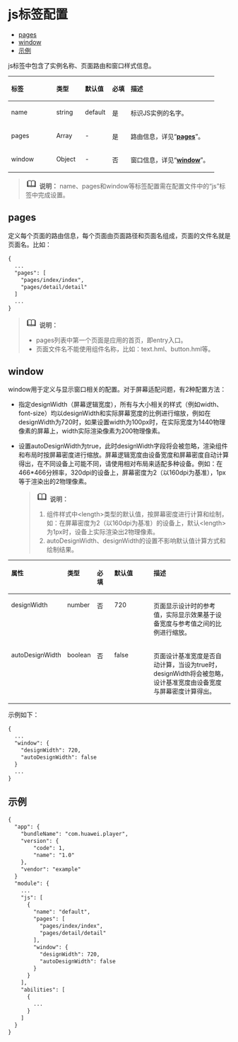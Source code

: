 # js标签配置<a name="ZH-CN_TOPIC_0000001162494585"></a>

-   [pages](#zh-cn_topic_0000001058948917_section3239252133513)
-   [window](#zh-cn_topic_0000001058948917_section728811177376)
-   [示例](#zh-cn_topic_0000001058948917_section19421142983812)

js标签中包含了实例名称、页面路由和窗口样式信息。

<a name="zh-cn_topic_0000001058948917_t092f7d78cacb46d583b3499e7cf3e7f2"></a>
<table><thead align="left"><tr id="zh-cn_topic_0000001058948917_r8ff2bb3ff6c84115be187bad81bb8dce"><th class="cellrowborder" valign="top" width="21.89%" id="mcps1.1.6.1.1"><p id="zh-cn_topic_0000001058948917_a16a1bbba39d7414b8e77ae9bcf230b7b"><a name="zh-cn_topic_0000001058948917_a16a1bbba39d7414b8e77ae9bcf230b7b"></a><a name="zh-cn_topic_0000001058948917_a16a1bbba39d7414b8e77ae9bcf230b7b"></a>标签</p>
</th>
<th class="cellrowborder" valign="top" width="13.969999999999999%" id="mcps1.1.6.1.2"><p id="zh-cn_topic_0000001058948917_a1fdbf4e9a38840029b6eb94a7f89b29a"><a name="zh-cn_topic_0000001058948917_a1fdbf4e9a38840029b6eb94a7f89b29a"></a><a name="zh-cn_topic_0000001058948917_a1fdbf4e9a38840029b6eb94a7f89b29a"></a>类型</p>
</th>
<th class="cellrowborder" valign="top" width="13.139999999999999%" id="mcps1.1.6.1.3"><p id="zh-cn_topic_0000001058948917_a07bcb8a8bbea4e8d9c60b8a4b1031970"><a name="zh-cn_topic_0000001058948917_a07bcb8a8bbea4e8d9c60b8a4b1031970"></a><a name="zh-cn_topic_0000001058948917_a07bcb8a8bbea4e8d9c60b8a4b1031970"></a>默认值</p>
</th>
<th class="cellrowborder" valign="top" width="9%" id="mcps1.1.6.1.4"><p id="zh-cn_topic_0000001058948917_a39b2ea2535e04e37a418e8374f3271e4"><a name="zh-cn_topic_0000001058948917_a39b2ea2535e04e37a418e8374f3271e4"></a><a name="zh-cn_topic_0000001058948917_a39b2ea2535e04e37a418e8374f3271e4"></a>必填</p>
</th>
<th class="cellrowborder" valign="top" width="42%" id="mcps1.1.6.1.5"><p id="zh-cn_topic_0000001058948917_ae9e9127cfa374d18a3741f4247791acf"><a name="zh-cn_topic_0000001058948917_ae9e9127cfa374d18a3741f4247791acf"></a><a name="zh-cn_topic_0000001058948917_ae9e9127cfa374d18a3741f4247791acf"></a>描述</p>
</th>
</tr>
</thead>
<tbody><tr id="zh-cn_topic_0000001058948917_row19493102613510"><td class="cellrowborder" valign="top" width="21.89%" headers="mcps1.1.6.1.1 "><p id="zh-cn_topic_0000001058948917_p6494172618357"><a name="zh-cn_topic_0000001058948917_p6494172618357"></a><a name="zh-cn_topic_0000001058948917_p6494172618357"></a>name</p>
</td>
<td class="cellrowborder" valign="top" width="13.969999999999999%" headers="mcps1.1.6.1.2 "><p id="zh-cn_topic_0000001058948917_p1449472643513"><a name="zh-cn_topic_0000001058948917_p1449472643513"></a><a name="zh-cn_topic_0000001058948917_p1449472643513"></a>string</p>
</td>
<td class="cellrowborder" valign="top" width="13.139999999999999%" headers="mcps1.1.6.1.3 "><p id="zh-cn_topic_0000001058948917_p1749412619355"><a name="zh-cn_topic_0000001058948917_p1749412619355"></a><a name="zh-cn_topic_0000001058948917_p1749412619355"></a>default</p>
</td>
<td class="cellrowborder" valign="top" width="9%" headers="mcps1.1.6.1.4 "><p id="zh-cn_topic_0000001058948917_p64947262359"><a name="zh-cn_topic_0000001058948917_p64947262359"></a><a name="zh-cn_topic_0000001058948917_p64947262359"></a>是</p>
</td>
<td class="cellrowborder" valign="top" width="42%" headers="mcps1.1.6.1.5 "><p id="zh-cn_topic_0000001058948917_p8494122612352"><a name="zh-cn_topic_0000001058948917_p8494122612352"></a><a name="zh-cn_topic_0000001058948917_p8494122612352"></a>标识JS实例的名字。</p>
</td>
</tr>
<tr id="zh-cn_topic_0000001058948917_r3d05cd5e24f14308a71d21d2d01adb81"><td class="cellrowborder" valign="top" width="21.89%" headers="mcps1.1.6.1.1 "><p id="zh-cn_topic_0000001058948917_a5a33cd31feb7416ab1ee44a6b863e57d"><a name="zh-cn_topic_0000001058948917_a5a33cd31feb7416ab1ee44a6b863e57d"></a><a name="zh-cn_topic_0000001058948917_a5a33cd31feb7416ab1ee44a6b863e57d"></a>pages</p>
</td>
<td class="cellrowborder" valign="top" width="13.969999999999999%" headers="mcps1.1.6.1.2 "><p id="zh-cn_topic_0000001058948917_a90233739ef8a4977ba0a9a48282d324d"><a name="zh-cn_topic_0000001058948917_a90233739ef8a4977ba0a9a48282d324d"></a><a name="zh-cn_topic_0000001058948917_a90233739ef8a4977ba0a9a48282d324d"></a>Array</p>
</td>
<td class="cellrowborder" valign="top" width="13.139999999999999%" headers="mcps1.1.6.1.3 "><p id="zh-cn_topic_0000001058948917_aaa1317b02aef4aee98e42227902ac7e5"><a name="zh-cn_topic_0000001058948917_aaa1317b02aef4aee98e42227902ac7e5"></a><a name="zh-cn_topic_0000001058948917_aaa1317b02aef4aee98e42227902ac7e5"></a>-</p>
</td>
<td class="cellrowborder" valign="top" width="9%" headers="mcps1.1.6.1.4 "><p id="zh-cn_topic_0000001058948917_a225959a4c42f44f4ad25fac5f48f34f5"><a name="zh-cn_topic_0000001058948917_a225959a4c42f44f4ad25fac5f48f34f5"></a><a name="zh-cn_topic_0000001058948917_a225959a4c42f44f4ad25fac5f48f34f5"></a>是</p>
</td>
<td class="cellrowborder" valign="top" width="42%" headers="mcps1.1.6.1.5 "><p id="zh-cn_topic_0000001058948917_a5f03a4f4a1fd461b9e4bc025569fcb2d"><a name="zh-cn_topic_0000001058948917_a5f03a4f4a1fd461b9e4bc025569fcb2d"></a><a name="zh-cn_topic_0000001058948917_a5f03a4f4a1fd461b9e4bc025569fcb2d"></a>路由信息，详见“<strong id="zh-cn_topic_0000001058948917_a4e250b60d2f84a32841a9b3a90941d81"><a name="zh-cn_topic_0000001058948917_a4e250b60d2f84a32841a9b3a90941d81"></a><a name="zh-cn_topic_0000001058948917_a4e250b60d2f84a32841a9b3a90941d81"></a><a href="#zh-cn_topic_0000001058948917_section3239252133513">pages</a></strong>”。</p>
</td>
</tr>
<tr id="zh-cn_topic_0000001058948917_row12517192619239"><td class="cellrowborder" valign="top" width="21.89%" headers="mcps1.1.6.1.1 "><p id="zh-cn_topic_0000001058948917_p18517172622317"><a name="zh-cn_topic_0000001058948917_p18517172622317"></a><a name="zh-cn_topic_0000001058948917_p18517172622317"></a>window</p>
</td>
<td class="cellrowborder" valign="top" width="13.969999999999999%" headers="mcps1.1.6.1.2 "><p id="zh-cn_topic_0000001058948917_p15517626112313"><a name="zh-cn_topic_0000001058948917_p15517626112313"></a><a name="zh-cn_topic_0000001058948917_p15517626112313"></a>Object</p>
</td>
<td class="cellrowborder" valign="top" width="13.139999999999999%" headers="mcps1.1.6.1.3 "><p id="zh-cn_topic_0000001058948917_p3517112615234"><a name="zh-cn_topic_0000001058948917_p3517112615234"></a><a name="zh-cn_topic_0000001058948917_p3517112615234"></a>-</p>
</td>
<td class="cellrowborder" valign="top" width="9%" headers="mcps1.1.6.1.4 "><p id="zh-cn_topic_0000001058948917_p1451782692314"><a name="zh-cn_topic_0000001058948917_p1451782692314"></a><a name="zh-cn_topic_0000001058948917_p1451782692314"></a>否</p>
</td>
<td class="cellrowborder" valign="top" width="42%" headers="mcps1.1.6.1.5 "><p id="zh-cn_topic_0000001058948917_p1517326152317"><a name="zh-cn_topic_0000001058948917_p1517326152317"></a><a name="zh-cn_topic_0000001058948917_p1517326152317"></a>窗口信息，详见“<strong id="zh-cn_topic_0000001058948917_b10874923141111"><a name="zh-cn_topic_0000001058948917_b10874923141111"></a><a name="zh-cn_topic_0000001058948917_b10874923141111"></a><a href="#zh-cn_topic_0000001058948917_section728811177376">window</a></strong>”。</p>
</td>
</tr>
</tbody>
</table>

>![](public_sys-resources/icon-note.gif) **说明：** 
>name、pages和window等标签配置需在配置文件中的“js”标签中完成设置。

## pages<a name="zh-cn_topic_0000001058948917_section3239252133513"></a>

定义每个页面的路由信息，每个页面由页面路径和页面名组成，页面的文件名就是页面名。比如：

```
{
  ...
  "pages": [
    "pages/index/index",
    "pages/detail/detail"
  ]
  ...
}
```

>![](public_sys-resources/icon-note.gif) **说明：** 
>-   pages列表中第一个页面是应用的首页，即entry入口。
>-   页面文件名不能使用组件名称，比如：text.hml、button.hml等。

## window<a name="zh-cn_topic_0000001058948917_section728811177376"></a>

window用于定义与显示窗口相关的配置。对于屏幕适配问题，有2种配置方法：

-   指定designWidth（屏幕逻辑宽度），所有与大小相关的样式（例如width、font-size）均以designWidth和实际屏幕宽度的比例进行缩放，例如在designWidth为720时，如果设置width为100px时，在实际宽度为1440物理像素的屏幕上，width实际渲染像素为200物理像素。
-   设置autoDesignWidth为true，此时designWidth字段将会被忽略，渲染组件和布局时按屏幕密度进行缩放。屏幕逻辑宽度由设备宽度和屏幕密度自动计算得出，在不同设备上可能不同，请使用相对布局来适配多种设备。例如：在466\*466分辨率，320dpi的设备上，屏幕密度为2（以160dpi为基准），1px等于渲染出的2物理像素。

    >![](public_sys-resources/icon-note.gif) **说明：** 
    >1. 组件样式中<length\>类型的默认值，按屏幕密度进行计算和绘制，如：在屏幕密度为2（以160dpi为基准）的设备上，默认<length\>为1px时，设备上实际渲染出2物理像素。
    >2. autoDesignWidth、designWidth的设置不影响默认值计算方式和绘制结果。


<a name="zh-cn_topic_0000001058948917_table4231104116370"></a>
<table><thead align="left"><tr id="zh-cn_topic_0000001058948917_row17231541183714"><th class="cellrowborder" valign="top" width="19.558044195580443%" id="mcps1.1.6.1.1"><p id="zh-cn_topic_0000001058948917_p1723112411376"><a name="zh-cn_topic_0000001058948917_p1723112411376"></a><a name="zh-cn_topic_0000001058948917_p1723112411376"></a>属性</p>
</th>
<th class="cellrowborder" valign="top" width="12.218778122187782%" id="mcps1.1.6.1.2"><p id="zh-cn_topic_0000001058948917_p12313414371"><a name="zh-cn_topic_0000001058948917_p12313414371"></a><a name="zh-cn_topic_0000001058948917_p12313414371"></a>类型</p>
</th>
<th class="cellrowborder" valign="top" width="8.37916208379162%" id="mcps1.1.6.1.3"><p id="zh-cn_topic_0000001058948917_p1323118413374"><a name="zh-cn_topic_0000001058948917_p1323118413374"></a><a name="zh-cn_topic_0000001058948917_p1323118413374"></a>必填</p>
</th>
<th class="cellrowborder" valign="top" width="19.748025197480253%" id="mcps1.1.6.1.4"><p id="zh-cn_topic_0000001058948917_p2423537113218"><a name="zh-cn_topic_0000001058948917_p2423537113218"></a><a name="zh-cn_topic_0000001058948917_p2423537113218"></a>默认值</p>
</th>
<th class="cellrowborder" valign="top" width="40.095990400959906%" id="mcps1.1.6.1.5"><p id="zh-cn_topic_0000001058948917_p17231124163710"><a name="zh-cn_topic_0000001058948917_p17231124163710"></a><a name="zh-cn_topic_0000001058948917_p17231124163710"></a>描述</p>
</th>
</tr>
</thead>
<tbody><tr id="zh-cn_topic_0000001058948917_row1423174133715"><td class="cellrowborder" valign="top" width="19.558044195580443%" headers="mcps1.1.6.1.1 "><p id="zh-cn_topic_0000001058948917_p1923284111373"><a name="zh-cn_topic_0000001058948917_p1923284111373"></a><a name="zh-cn_topic_0000001058948917_p1923284111373"></a>designWidth</p>
</td>
<td class="cellrowborder" valign="top" width="12.218778122187782%" headers="mcps1.1.6.1.2 "><p id="zh-cn_topic_0000001058948917_p1023219418372"><a name="zh-cn_topic_0000001058948917_p1023219418372"></a><a name="zh-cn_topic_0000001058948917_p1023219418372"></a>number</p>
</td>
<td class="cellrowborder" valign="top" width="8.37916208379162%" headers="mcps1.1.6.1.3 "><p id="zh-cn_topic_0000001058948917_p023217410379"><a name="zh-cn_topic_0000001058948917_p023217410379"></a><a name="zh-cn_topic_0000001058948917_p023217410379"></a>否</p>
</td>
<td class="cellrowborder" valign="top" width="19.748025197480253%" headers="mcps1.1.6.1.4 "><p id="zh-cn_topic_0000001058948917_p15424137103212"><a name="zh-cn_topic_0000001058948917_p15424137103212"></a><a name="zh-cn_topic_0000001058948917_p15424137103212"></a>720</p>
</td>
<td class="cellrowborder" valign="top" width="40.095990400959906%" headers="mcps1.1.6.1.5 "><p id="zh-cn_topic_0000001058948917_p1232174173717"><a name="zh-cn_topic_0000001058948917_p1232174173717"></a><a name="zh-cn_topic_0000001058948917_p1232174173717"></a>页面显示设计时的参考值，实际显示效果基于设备宽度与参考值之间的比例进行缩放。</p>
</td>
</tr>
<tr id="zh-cn_topic_0000001058948917_row78924466220"><td class="cellrowborder" valign="top" width="19.558044195580443%" headers="mcps1.1.6.1.1 "><p id="zh-cn_topic_0000001058948917_p1289216461925"><a name="zh-cn_topic_0000001058948917_p1289216461925"></a><a name="zh-cn_topic_0000001058948917_p1289216461925"></a>autoDesignWidth</p>
</td>
<td class="cellrowborder" valign="top" width="12.218778122187782%" headers="mcps1.1.6.1.2 "><p id="zh-cn_topic_0000001058948917_p1489220466214"><a name="zh-cn_topic_0000001058948917_p1489220466214"></a><a name="zh-cn_topic_0000001058948917_p1489220466214"></a>boolean</p>
</td>
<td class="cellrowborder" valign="top" width="8.37916208379162%" headers="mcps1.1.6.1.3 "><p id="zh-cn_topic_0000001058948917_p10892184612218"><a name="zh-cn_topic_0000001058948917_p10892184612218"></a><a name="zh-cn_topic_0000001058948917_p10892184612218"></a>否</p>
</td>
<td class="cellrowborder" valign="top" width="19.748025197480253%" headers="mcps1.1.6.1.4 "><p id="zh-cn_topic_0000001058948917_p10424237183218"><a name="zh-cn_topic_0000001058948917_p10424237183218"></a><a name="zh-cn_topic_0000001058948917_p10424237183218"></a>false</p>
</td>
<td class="cellrowborder" valign="top" width="40.095990400959906%" headers="mcps1.1.6.1.5 "><p id="zh-cn_topic_0000001058948917_p198921746524"><a name="zh-cn_topic_0000001058948917_p198921746524"></a><a name="zh-cn_topic_0000001058948917_p198921746524"></a>页面设计基准宽度是否自动计算，当设为true时，designWidth将会被忽略，设计基准宽度由设备宽度与屏幕密度计算得出。</p>
</td>
</tr>
</tbody>
</table>

示例如下：

```
{
  ...
  "window": {
    "designWidth": 720,
    "autoDesignWidth": false
  }
  ...
}
```

## 示例<a name="zh-cn_topic_0000001058948917_section19421142983812"></a>

```
{
  "app": {
    "bundleName": "com.huawei.player",
    "version": {
        "code": 1,
        "name": "1.0"
    },
    "vendor": "example"
  }
  "module": {
    ...
    "js": [
      {
        "name": "default",
        "pages": [
          "pages/index/index",
          "pages/detail/detail"
        ],
        "window": {
          "designWidth": 720,
          "autoDesignWidth": false
        }
      }
    ],
    "abilities": [
      {
        ...
      }
    ]
  }
}
```

